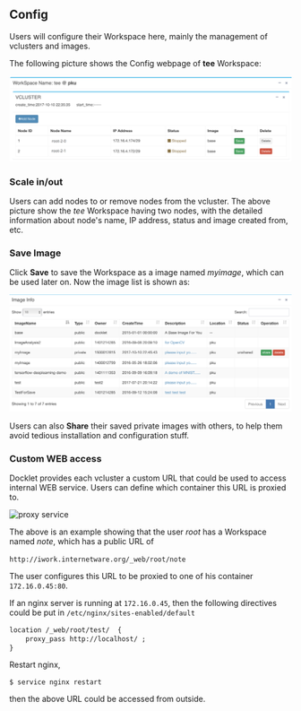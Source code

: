 ## Config ##


Users will configure their Workspace here, mainly the management of
vclusters and images.

The following picture shows the Config webpage of **tee** Workspace:

<img src="../images/config-workspace.png" width="600" alt="workspace
config">

### Scale in/out

Users can add nodes to or remove nodes from the vcluster. The above
picture show the *tee* Workspace having two nodes, with the detailed
information about node's name, IP address, status and image created
from, etc.

### Save Image

Click **Save** to save the Workspace as a image named *myimage*, which
can be used later on. Now the image list is shown as:

<img src="../images/config-image.png" width="700" alt="image config">

Users can also **Share** their saved private images with others, to help
them avoid tedious installation and configuration stuff.

### Custom WEB access

Docklet provides each vcluster a custom URL that could be used to access
internal WEB service. Users can define which container this URL is
proxied to. 

<img src="../images/config-proxy.png" alt="proxy service">

The above is an example showing that the user *root* has a Workspace
named *note*, which has a public URL of 

`http://iwork.internetware.org/_web/root/note`

The user configures this URL to be proxied to one of his container
`172.16.0.45:80`.

If an nginx server is running at `172.16.0.45`, then the following
directives could be put in `/etc/nginx/sites-enabled/default`

```
location /_web/root/test/  {
    proxy_pass http://localhost/ ;
}
```

Restart nginx, 

```
$ service nginx restart
```

then the above URL could be accessed from outside.
